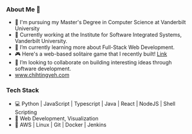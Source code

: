 ### About Me 👋
- 🏫 I'm pursuing my Master's Degree in Computer Science at Vanderbilt University
- 🔭 Currently working at the Institute for Software Integrated Systems, Vanderbilt University.
- 🌱 I’m currently learning more about Full-Stack Web Development.
- 🎮 Here's a web-based solitaire game that I recently built! [Link](https://solitairejs.com/)
- 👯 I’m looking to collaborate on building interesting ideas through software development.
- www.chihtingyeh.com

### Tech Stack
- 💻 Python | JavaScript | Typescript | Java | React | NodeJS | Shell Scripting 
- 🥇 Web Development, Visualization
- 🧰 AWS | Linux | Git | Docker | Jenkins

<!--
**justinyeh1995/justinyeh1995** is a ✨ _special_ ✨ repository because its `README.md` (this file) appears on your GitHub profile.

Here are some ideas to get you started:

- 🔭 I’m currently working on ...
- 🌱 I’m currently learning ...
- 👯 I’m looking to collaborate on ...
- 🤔 I’m looking for help with ...
- 💬 Ask me about ...
- 📫 How to reach me: ...
- 😄 Pronouns: ...
- ⚡ Fun fact: ...
-->
